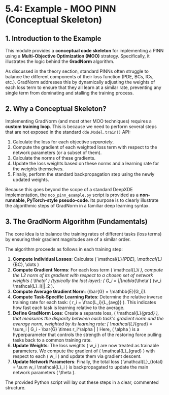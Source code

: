# 5.4: Example - MOO PINN (Conceptual Skeleton)

## 1. Introduction to the Example

This module provides a **conceptual code skeleton** for implementing a PINN using a **Multi-Objective Optimization (MOO)** strategy. Specifically, it illustrates the logic behind the **GradNorm** algorithm.

As discussed in the theory section, standard PINNs often struggle to balance the different components of their loss function (PDE, BCs, ICs, etc.). GradNorm addresses this by dynamically adjusting the weights of each loss term to ensure that they all learn at a similar rate, preventing any single term from dominating and stalling the training process.

## 2. Why a Conceptual Skeleton?

Implementing GradNorm (and most other MOO techniques) requires a **custom training loop**. This is because we need to perform several steps that are not exposed in the standard `dde.Model.train()` API:
1.  Calculate the loss for each objective *separately*.
2.  Compute the gradient of each weighted loss term with respect to the network parameters (or a subset of them).
3.  Calculate the norms of these gradients.
4.  Update the loss weights based on these norms and a learning rate for the weights themselves.
5.  Finally, perform the standard backpropagation step using the newly updated weights.

Because this goes beyond the scope of a standard DeepXDE implementation, the `moo_pinn_example.py` script is provided as a **non-runnable, PyTorch-style pseudo-code**. Its purpose is to clearly illustrate the algorithmic steps of GradNorm in a familiar deep learning syntax.

## 3. The GradNorm Algorithm (Fundamentals)

The core idea is to balance the training rates of different tasks (loss terms) by ensuring their gradient magnitudes are of a similar order.

The algorithm proceeds as follows in each training step:
1.  **Compute Individual Losses**: Calculate \( \mathcal{L}_{PDE}, \mathcal{L}_{BC}, \dots \)
2.  **Compute Gradient Norms**: For each loss term \( \mathcal{L}_i \), compute the L2 norm of its gradient with respect to a chosen set of network weights \( \theta' \) (typically the last layer): \( G_i = ||\nabla_{\theta'} (w_i \mathcal{L}_i)||_2 \).
3.  **Compute Average Gradient Norm**: \(\bar{G} = \mathbb{E}[G_i]\).
4.  **Compute Task-Specific Learning Rates**: Determine the relative inverse training rate for each task: \( r_i = \frac{L_i}{L_{avg}} \). This indicates how fast each task is learning relative to the average.
5.  **Define GradNorm Loss**: Create a separate loss, \( \mathcal{L}_{grad} \), that measures the disparity between each task's gradient norm and the average norm, weighted by its learning rate:
    \[
    \mathcal{L}_{grad} = \sum_i | G_i - \bar{G} \times r_i^\alpha |
    \]
    Here, \( \alpha \) is a hyperparameter that controls the strength of the restoring force pulling tasks back to a common training rate.
6.  **Update Weights**: The loss weights \( w_i \) are now treated as trainable parameters. We compute the gradient of \( \mathcal{L}_{grad} \) with respect to each \( w_i \) and update them via gradient descent.
7.  **Update Network Parameters**: Finally, the total loss \( \mathcal{L}_{total} = \sum w_i \mathcal{L}_i \) is backpropagated to update the main network parameters \( \theta \).

The provided Python script will lay out these steps in a clear, commented structure.
